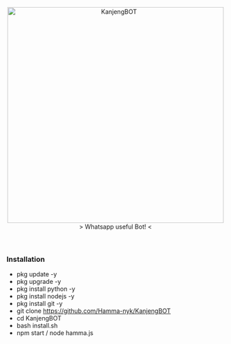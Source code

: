 <div align="center">
<img src="https://i.ibb.co/wLh1K92/logo-2.png" alt="KanjengBOT" width="500" /><br/>
> Whatsapp useful Bot! <
</div>
<br/>
<br/>

### Installation
- pkg update -y
- pkg upgrade -y
- pkg install python -y
- pkg install nodejs -y
- pkg install git -y
- git clone https://github.com/Hamma-nyk/KanjengBOT
- cd KanjengBOT
- bash install.sh
- npm start / node hamma.js
